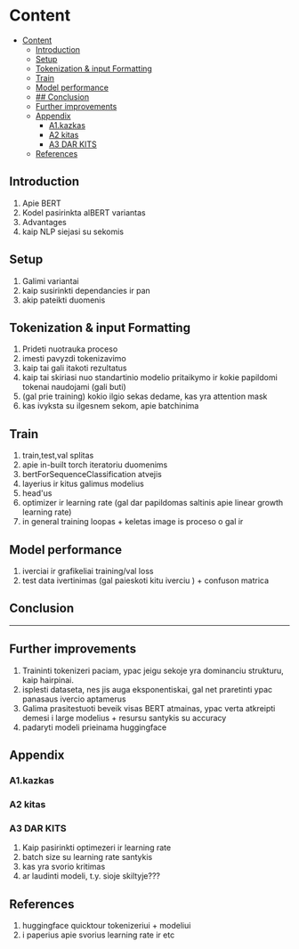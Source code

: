 # Content
- [Content](#content)
  - [Introduction](#introduction)
  - [Setup](#setup)
  - [Tokenization & input Formatting](#tokenization--input-formatting)
  - [Train](#train)
  - [Model performance](#model-performance)
  - [## Conclusion](#-conclusion)
  - [Further improvements](#further-improvements)
  - [Appendix](#appendix)
    - [A1.kazkas](#a1kazkas)
    - [A2 kitas](#a2-kitas)
    - [A3 DAR KITS](#a3-dar-kits)
  - [References](#references)
## Introduction
1. Apie BERT
2. Kodel pasirinkta alBERT variantas
3. Advantages
4. kaip NLP siejasi su sekomis
## Setup
1. Galimi variantai
2. kaip susirinkti dependancies ir pan
3. akip pateikti duomenis
## Tokenization & input Formatting
1. Prideti nuotrauka proceso
2. imesti pavyzdi tokenizavimo
3. kaip tai gali itakoti rezultatus
4. kaip tai skiriasi nuo standartinio modelio pritaikymo ir kokie papildomi tokenai naudojami (gali buti)
5. (gal prie training) kokio ilgio sekas dedame, kas yra attention mask
6. kas ivyksta su ilgesnem sekom, apie batchinima
## Train
1. train,test,val splitas
2. apie in-built torch iteratoriu duomenims
3. bertForSequenceClassification atvejis
4. layerius ir kitus galimus modelius
5. head'us
6. optimizer ir learning rate (gal dar papildomas saltinis apie linear growth learning rate)
7. in general training loopas + keletas image is proceso o gal ir
## Model performance
1. iverciai ir grafikeliai training/val loss
2. test data ivertinimas (gal paieskoti kitu iverciu ) + confuson matrica
## Conclusion
----
## Further improvements
1. Traininti tokenizeri paciam, ypac jeigu sekoje yra dominanciu strukturu, kaip hairpinai.
2. isplesti dataseta, nes jis auga eksponentiskai, gal net praretinti ypac panasaus ivercio aptamerus
3. Galima prasitestuoti beveik visas BERT atmainas, ypac verta atkreipti demesi i large modelius + resursu santykis su accuracy
4. padaryti modeli prieinama huggingface
## Appendix
### A1.kazkas
### A2 kitas
### A3 DAR KITS
1. Kaip pasirinkti optimezeri ir learning rate
2. batch size su learning rate santykis
3. kas yra svorio kritimas
4. ar laudinti modeli, t.y. sioje skiltyje???

## References
1. huggingface quicktour tokenizeriui + modeliui
2. i paperius apie svorius learning rate ir etc 